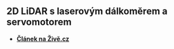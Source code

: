 ## 2D LiDAR s laserovým dálkoměrem a servomotorem

 - **[Článek na Živě.cz](https://www.zive.cz/clanky/programovani-elektroniky-postavime-si-levny-2d-lidar-s-dosahem-az-8-metru/sc-3-a-209462/default.aspx
)**
